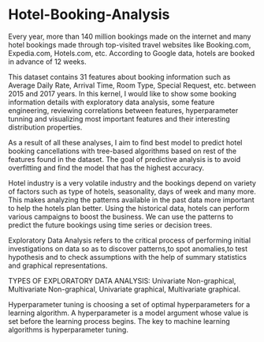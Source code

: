 # Hotel-Booking-Analysis

Every year, more than 140 million bookings made on the internet and many hotel bookings made through top-visited travel websites like Booking.com, Expedia.com, Hotels.com, etc. According to Google data, hotels are booked in advance of 12 weeks. 

This dataset contains 31 features about booking information such as Average Daily Rate, Arrival Time, Room Type, Special Request, etc. between 2015 and 2017 years. In this kernel, I would like to show some booking information details with exploratory data analysis, some feature engineering, reviewing correlations between features, hyperparameter tunning and visualizing most important features and their interesting distribution properties. 

As a result of all these analyses, I aim to find best model to predict hotel booking cancellations with tree-based algorithms based on rest of the features found in the dataset. 
The goal of predictive analysis is to avoid overfitting and find the model that has the highest accuracy. 

Hotel industry is a very volatile industry and the bookings depend on variety of factors such as type of hotels, seasonality, days of week and many more. This makes analyzing the patterns available in the past data more important to help the hotels plan better. Using the historical data, hotels can perform various campaigns to boost the business. We can use the patterns to predict the future bookings using time series or decision trees.

Exploratory Data Analysis refers to the critical process of performing initial investigations on data so as to discover patterns,to spot anomalies,to test hypothesis and to check assumptions with the help of summary statistics and graphical representations.

TYPES OF EXPLORATORY DATA ANALYSIS: Univariate Non-graphical, Multivariate Non-graphical, Univariate graphical, Multivariate graphical.

Hyperparameter tuning is choosing a set of optimal hyperparameters for a learning algorithm. A hyperparameter is a model argument whose value is set before the learning process begins. The key to machine learning algorithms is hyperparameter tuning.
